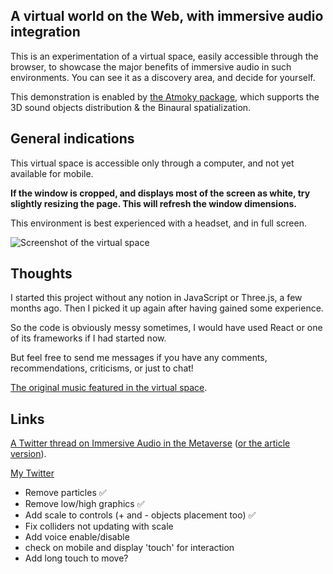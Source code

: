 ## A virtual world on the Web, with immersive audio integration

This is an experimentation of a virtual space, easily accessible through the browser, to showcase the major benefits of immersive audio in such environments. You can see it as a discovery area, and decide for yourself.

This demonstration is enabled by [the Atmoky package](https://atmoky.com/), which supports the 3D sound objects distribution & the Binaural spatialization.

## General indications

This virtual space is accessible only through a computer, and not yet available for mobile.

**If the window is cropped, and displays most of the screen as white, try slightly resizing the page. This will refresh the window dimensions.**

This environment is best experienced with a headset, and in full screen.

![Screenshot of the virtual space](https://cdn.hashnode.com/res/hashnode/image/upload/v1663754118866/hQFj-NZmH.png)

## Thoughts

I started this project without any notion in JavaScript or Three.js, a few months ago. Then I picked it up again after having gained some experience.

So the code is obviously messy sometimes, I would have used React or one of its frameworks if I had started now.

But feel free to send me messages if you have any comments, recommendations, criticisms, or just to chat!

[The original music featured in the virtual space](https://soundcloud.com/completementduper/eternite).

## Links

[A Twitter thread on Immersive Audio in the Metaverse](https://twitter.com/0xpolarzero/status/1572528447565725696) ([or the article version](https://polarzero.hashnode.dev/immersive-audio-in-the-metaverse)).

[My Twitter](https://twitter.com/0xpolarzero)

- Remove particles ✅
- Remove low/high graphics ✅
- Add scale to controls (+ and - objects placement too) ✅
- Fix colliders not updating with scale
- Add voice enable/disable
- check on mobile and display 'touch' for interaction
- Add long touch to move?
